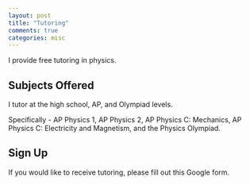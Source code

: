 ```yaml
---
layout: post
title: "Tutoring"
comments: true
categories: misc
---
```


I provide free tutoring in physics. 

## Subjects Offered
I tutor at the high school, AP, and Olympiad levels.

Specifically - AP Physics 1, AP Physics 2, AP Physics C: Mechanics, AP Physics C: Electricity and Magnetism, and the Physics Olympiad.

## Sign Up
If you would like to receive tutoring, please fill out this Google form.
